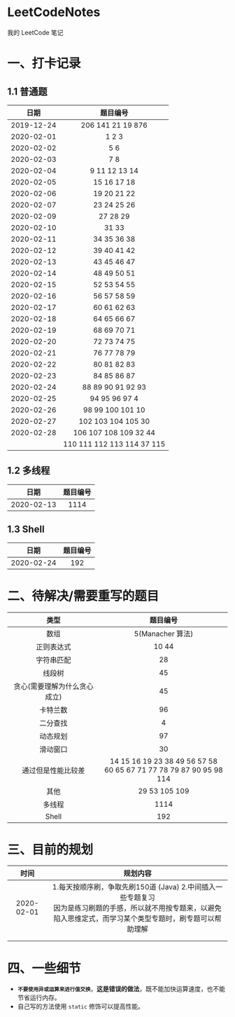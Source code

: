 # LeetCodeNotes
我的 LeetCode 笔记

# 一、打卡记录

## 1.1 普通题

|    日期    |             题目编号             |
| :--------: | :------------------------------: |
| 2019-12-24 |    206   141   21   19   876     |
| 2020-02-01 |            1   2   3             |
| 2020-02-02 |              5   6               |
| 2020-02-03 |              7   8               |
| 2020-02-04 |        9   11  12  13  14        |
| 2020-02-05 |          15  16  17  18          |
| 2020-02-06 |          19  20  21 22           |
| 2020-02-07 |          23  24  25  26          |
| 2020-02-09 |            27  28  29            |
| 2020-02-10 |              31  33              |
| 2020-02-11 |          34  35  36  38          |
| 2020-02-12 |          39  40  41  42          |
| 2020-02-13 |          43  45  46  47          |
| 2020-02-14 |          48  49  50  51          |
| 2020-02-15 |          52  53  54  55          |
| 2020-02-16 |          56  57  58  59          |
| 2020-02-17 |          60  61  62  63          |
| 2020-02-18 |          64  65  66  67          |
| 2020-02-19 |          68  69  70  71          |
| 2020-02-20 |          72  73  74  75          |
| 2020-02-21 |          76  77  78  79          |
| 2020-02-22 |          80  81  82  83          |
| 2020-02-23 |          84  85  86  87          |
| 2020-02-24 |      88  89  90  91  92  93      |
| 2020-02-25 |        94  95  96  97  4         |
| 2020-02-26 |       98  99  100  101  10       |
| 2020-02-27 |      102  103  104  105  30      |
| 2020-02-28 |    106  107  108  109  32  44    |
|            | 110  111  112  113  114  37  115 |

## 1.2 多线程

|    日期    | 题目编号 |
| :--------: | :------: |
| 2020-02-13 |   1114   |

## 1.3 Shell

|    日期    | 题目编号 |
| :--------: | :------: |
| 2020-02-24 |   192    |



# 二、待解决/需要重写的题目

|             类型             |                           题目编号                           |
| :--------------------------: | :----------------------------------------------------------: |
|             数组             |                       5(Manacher 算法)                       |
|          正则表达式          |                            10  44                            |
|          字符串匹配          |                              28                              |
|            线段树            |                              45                              |
| 贪心(需要理解为什么贪心成立) |                              45                              |
|           卡特兰数           |                              96                              |
|           二分查找           |                              4                               |
|           动态规划           |                              97                              |
|           滑动窗口           |                              30                              |
|      通过但是性能比较差      | 14  15  16  19  23  38  49  56  57  58<br />60  65  67  71  77  78  79  87  90  95  98  114 |
|             其他             |                       29  53  105  109                       |
|            多线程            |                             1114                             |
|            Shell             |                             192                              |



# 三、目前的规划

|    时间    |                           规划内容                           |
| :--------: | :----------------------------------------------------------: |
| 2020-02-01 | 1.每天按顺序刷，争取先刷150道 (Java)  2.中间插入一些专题复习 <br />因为是练习刷题的手感，所以就不用按专题来，以避免陷入思维定式，而学习某个类型专题时，刷专题可以帮助理解 |
|            |                                                              |
|            |                                                              |

#  四、一些细节

+   **`不要使用异或运算来进行值交换`**，**这是错误的做法**，既不能加快运算速度，也不能节省运行内存。
+   自己写的方法使用 `static` 修饰可以提高性能。